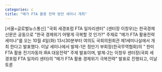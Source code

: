 ```yaml
---
categories: c
title: "메가 FTA 활용 전략 방안 세미나 개최"
---
```

[서울=글로벌뉴스통신] "국회 세경포럼 FTA 일자리센터" (센터장 이창우)는 한국경제신문은 공동으로 "한국 경제위기 어떻게 극복할 것 인가?" 주제로 "메가 FTA 활용전략 세미나"를 오는 10월 4일(화) 13시30분부터 여의도 국회의원회관 제1세미나실에서 개최 한다고 발표했다. 이날 세미나에서 발제-1은 정만기 부회장(한국무역협회)의 " 한미 FTA 활용 전기자동차 IRA 대응전략" 주제 발표이며, 발제-2는 이창우 센터장(국회 세경포럼 FTA 일자리 센터)의 "메가 FTA 활용 경제위기 극복전략" 발표로 진행되고, 이날 토론